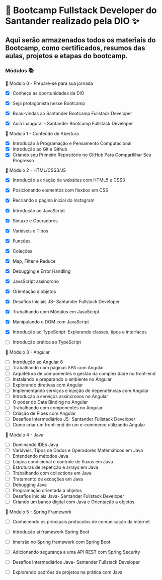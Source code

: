 # 🚀 Bootcamp Fullstack Developer do Santander realizado pela DIO ✨

## Aqui serão armazenados todos os materiais do Bootcamp, como certificados, resumos das aulas, projetos e etapas do bootcamp.


### Módulos 📚

:red_circle: Módulo 0 - Prepare-se para sua jornada
- [x] Conheça as oportunidades da DIO
- [x] Seja protagonista nesse Bootcamp
- [x] Boas-vindas ao Santander Bootcamp Fullstack Developer
- [x] Aula Inaugural - Santander Bootcamp Fullstack Developer


:red_circle: Módulo 1 - Conteúdo de Abertura
- [x] Introdução à Programação e Pensamento Computacional
- [x] Introdução ao Git e Github
- [x] Criando seu Primeiro Repositório no GitHub Para Compartilhar Seu Progresso

:red_circle: Módulo 2 - HTML/CSS3/JS
- [x] Introdução a criação de websites com HTML5 e CSS3
- [x] Posicionando elementos com flexbox em CSS
- [x] Recriando a página inicial do Instagram
- [x] Introdução ao JavaScript
- [x] Sintaxe e Operadores
- [x] Variáveis e Tipos
- [x] Funções
- [x] Coleções
- [x] Map, Filter e Reduce
- [x] Debugging e Error Handling
- [x] JavaScript assíncrono
- [x] Orientação a objetos
- [x] Desafios Iniciais JS- Santander Fullstack Developer
- [x] Trabalhando com Módulos em JavaScript
- [x] Manipulando o DOM com JavaScript
- [x] Introdução ao TypeScript: Explorando classes, tipos e interfaces
- [ ] Introdução prática ao TypeScript


:red_circle: Módulo 3 - Angular
- [ ] Introdução ao Angular 8
- [ ] Trabalhando com páginas SPA com Angular
- [ ] Arquitetura de componentes e gestão da complexidade no front-end
- [ ] Instalando e preparando o ambiente no Angular
- [ ] Explorando diretivas com Angular
- [ ] Implementando serviços e injeção de dependências com Angular
- [ ] Introdução a serviços assíncronos no Angular
- [ ] O poder do Data Binding no Angular
- [ ] Trabalhando com componentes no Angular
- [ ] Criação de Pipes com Angular
- [ ] Desafios Intermediários JS- Santander Fullstack Developer
- [ ] Como criar um front-end de um e-commerce utilizando Angular

:red_circle: Módulo 4 - Java
- [ ] Dominando IDEs Java
- [ ] Variáveis, Tipos de Dados e Operadores Matemáticos em Java
- [ ] Entendendo métodos Java
- [ ] Lógica condicional e controle de fluxos em Java
- [ ] Estruturas de repetição e arrays em Java
- [ ] Trabalhando com collections em Java
- [ ] Tratamento de exceções em Java
- [ ] Debugging Java
- [ ] Programação orientada a objetos
- [ ] Desafios iniciais Java- Santander Fullstack Developer
- [ ] Criando um banco digital com Java e Orientação a objetos

:red_circle: Módulo 5 - Spring Framework
- [ ] Conhecendo os principais protocolos de comunicação da internet
- [ ] Introdução ai framework Spring Boot
- [ ] Imersão no Spring framework com Spring Boot
- [ ] Adicionando segurança a uma API REST com Spring Security
- [ ] Desafios Intermediários Java- Santander Fullstack Developer
- [ ] Explorando padrões de projetos na prática com Java




